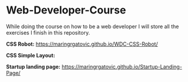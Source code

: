 # Web-Developer-Course
While doing the course on how to be a web developer I will store all the exercises I finish in this repository.

**CSS Robot:** https://maringrgatovic.github.io/WDC-CSS-Robot/

**CSS Simple Layout:**

**Startup landing page:** https://maringrgatovic.github.io/Startup-Landing-Page/
